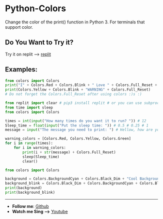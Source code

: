 # Python-Colors

Change the color of the print() function in Python 3.
For terminals that support color.

## Do You Want to Try it?
Try it on replit --> [replit](https://replit.com/github/R3veal/PYColors)

## Examples:

```python
from colors import Colors
print("I" + Colors.Red + Colors.Blink + " Love " + Colors.Full_Reset + "You")
print(Colors.Yellow + Colors.Blink + "WARNING" + Colors.Full_Reset)
# Do not forget the Colors.Full_Reset after using colors :)s :)
```
```python
from replit import clear # pip3 install replit # or you can use subproccess to clear
from time import sleep
from colors import Colors

times = int(input("How many times do you want it to run? ")) # 12
Sleep_time = float(input("Put the sleep time: ")) # 0.5 # 0.25 # 1
message = input("The message you need to print: ") # Hellow, how are you

warning_colors = [Colors.Red, Colors.Yellow, Colors.Green]
for i in range(times):
    for i in warning_colors:
        print(i + str(message) + Colors.Full_Reset)
        sleep(Sleep_time)
        clear()
```
```python
from colors import Colors

background = Colors.BackgroundCyan + Colors.Black_Dim + "Cool Background" + Colors.Full_Reset
background_blink = Colors.Black_Dim + Colors.BackgroundCyan + Colors.Blink + "Cool Background" + Colors.Full_Reset
print(background)
print(background_blink)
```
---

- **Follow me**: [Github](https://github.com/R3veal)
- **Watch me Sing -->** [Youtube](https://www.youtube.com/watch?v=dQw4w9WgXcQ)
